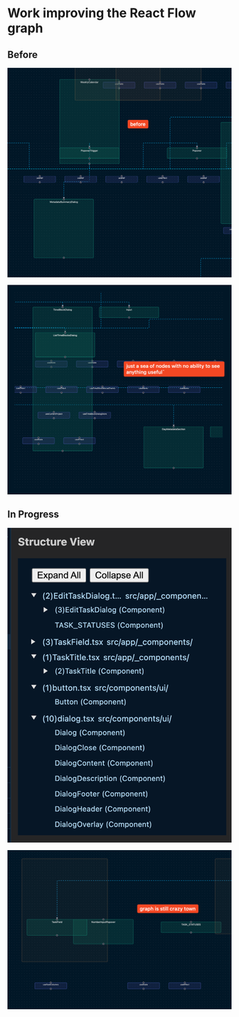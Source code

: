 # Work improving the React Flow graph

## Before

![alt text](image.png)

![alt text](image-1.png)

## In Progress

![alt text](image-2.png)

![alt text](image-3.png)
